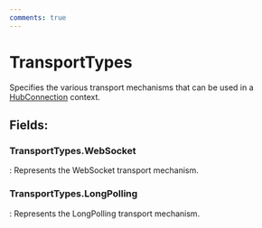 ```yaml
---
comments: true
---
```

# TransportTypes

Specifies the various transport mechanisms that can be used in a [HubConnection](HubConnection.md) context. 

## **Fields**:
### **TransportTypes.WebSocket**
: Represents the WebSocket transport mechanism. 
### **TransportTypes.LongPolling**
: Represents the LongPolling transport mechanism. 